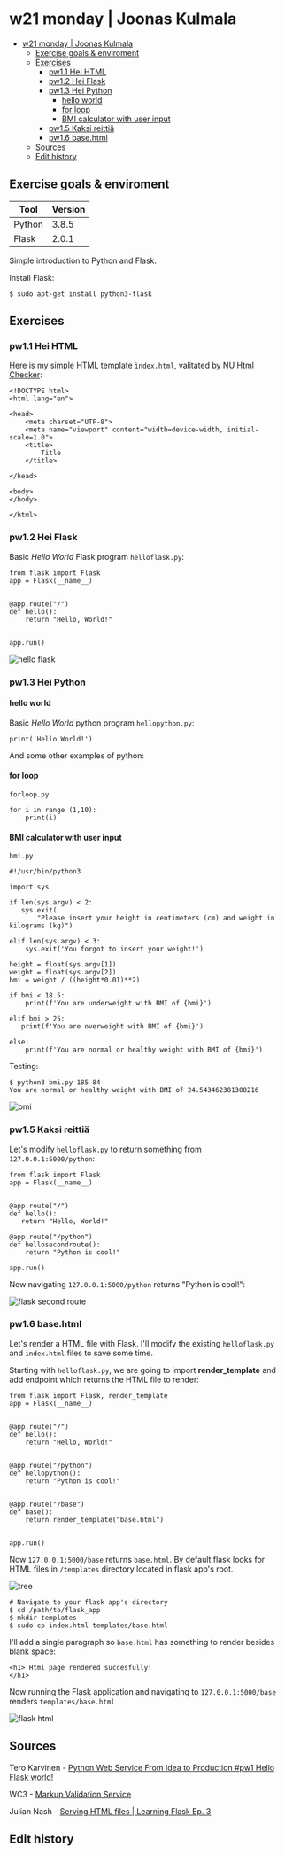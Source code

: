 # w21 monday | Joonas Kulmala

- [w21 monday | Joonas Kulmala](#w21-monday--joonas-kulmala)
  - [Exercise goals & enviroment](#exercise-goals--enviroment)
  - [Exercises](#exercises)
    - [pw1.1 Hei HTML](#pw11-hei-html)
    - [pw1.2 Hei Flask](#pw12-hei-flask)
    - [pw1.3 Hei Python](#pw13-hei-python)
      - [hello world](#hello-world)
      - [for loop](#for-loop)
      - [BMI calculator with user input](#bmi-calculator-with-user-input)
    - [pw1.5 Kaksi reittiä](#pw15-kaksi-reittiä)
    - [pw1.6 base.html](#pw16-basehtml)
  - [Sources](#sources)
  - [Edit history](#edit-history)

## Exercise goals & enviroment

| Tool   | Version |
| ------ | ------- |
| Python | 3.8.5   |
| Flask  | 2.0.1   |

Simple introduction to Python and Flask.

Install Flask:

    $ sudo apt-get install python3-flask

## Exercises

### pw1.1 Hei HTML

Here is my simple HTML template `ìndex.html`, valitated by [NU Html Checker](https://validator.w3.org/nu/#textarea):

    <!DOCTYPE html>
    <html lang="en">

    <head>
        <meta charset="UTF-8">
        <meta name="viewport" content="width=device-width, initial-scale=1.0">
        <title>
            Title
        </title>

    </head>

    <body>
    </body>

    </html>

### pw1.2 Hei Flask

Basic *Hello World* Flask program `helloflask.py`:

    from flask import Flask
    app = Flask(__name__)


    @app.route("/")
    def hello():
        return "Hello, World!"


    app.run()

![hello flask](Resources/helloflask.png )

### pw1.3 Hei Python

#### hello world

Basic *Hello World* python program `hellopython.py`:

    print('Hello World!')

And some other examples of python:

#### for loop

`forloop.py`

    for i in range (1,10):
    	print(i)

#### BMI calculator with user input

`bmi.py`

    #!/usr/bin/python3

    import sys

    if len(sys.argv) < 2:
       sys.exit(
           "Please insert your height in centimeters (cm) and weight in kilograms (kg)")

    elif len(sys.argv) < 3:
        sys.exit('You forgot to insert your weight!')

    height = float(sys.argv[1])
    weight = float(sys.argv[2])
    bmi = weight / ((height*0.01)**2)

    if bmi < 18.5:
        print(f'You are underweight with BMI of {bmi}')

    elif bmi > 25:
       print(f'You are overweight with BMI of {bmi}')

    else:
        print(f'You are normal or healthy weight with BMI of {bmi}')

Testing:

    $ python3 bmi.py 185 84
    You are normal or healthy weight with BMI of 24.543462381300216

![bmi](Resources/bmi_testing.png)

### pw1.5 Kaksi reittiä

Let's modify `helloflask.py` to return something from `127.0.0.1:5000/python`:

    from flask import Flask
    app = Flask(__name__)


    @app.route("/")
    def hello():
       return "Hello, World!"

    @app.route("/python")
    def hellosecondroute():
    	return "Python is cool!"

    app.run()

Now navigating `127.0.0.1:5000/python` returns "Python is cool!":

![flask second route](Resources/flask_second_route.png)

### pw1.6 base.html

Let's render a HTML file with Flask. I'll modify the existing `helloflask.py` and `index.html` files to save some time.

Starting with `helloflask.py`, we are going to import **render_template** and add endpoint which returns the HTML file to render:

    from flask import Flask, render_template
    app = Flask(__name__)


    @app.route("/")
    def hello():
        return "Hello, World!"


    @app.route("/python")
    def hellopython():
        return "Python is cool!"


    @app.route("/base")
    def base():
        return render_template("base.html")


    app.run()

Now `127.0.0.1:5000/base` returns `base.html`. By default flask looks for HTML files in `/templates` directory located in flask app's root.

![tree](Resources/tree.png)

    # Navigate to your flask app's directory
    $ cd /path/to/flask_app
    $ mkdir templates
    $ sudo cp index.html templates/base.html

I'll add a single paragraph so `base.html` has something to render besides blank space:

    <h1> Html page rendered succesfully!
    </h1>

Now running the Flask application and navigating to `127.0.0.1:5000/base` renders `templates/base.html`

![flask html](Resources/flask_html.png)

## Sources

Tero Karvinen - [Python Web Service From Idea to Production #pw1 Hello Flask world!](https://terokarvinen.com/2021/python-web-service-from-idea-to-production/#pw1-hello-flask-world)

WC3 - [Markup Validation Service](https://validator.w3.org/#validate_by_input)

Julian Nash - [Serving HTML files | Learning Flask Ep. 3](https://pythonise.com/series/learning-flask/rendering-html-files-with-flask)

## Edit history
